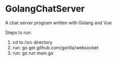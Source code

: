 # GolangChatServer
A chat server program written with Golang and Vue


Steps to run: 
1. cd to /src directory
2. run: go get github.com/gorilla/websocket
3. run: go run main.go
